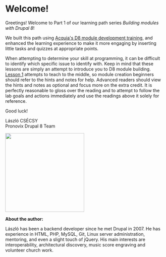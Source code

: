 # Welcome!

Greetings! Welcome to Part 1 of our learning path series *Building modules with Drupal 8*!

We built this path using [Acquia's D8 module development training](https://docs.acquia.com/articles/building-drupal-8-modules), and enhanced the learning experience to make it more engaging by inserting little tasks and quizzes at appropriate points.

When attempting to determine your skill at programming, it can be difficult to identify which specific issue to identify with. Keep in mind that these lessons are simply an attempt to introduce you to D8 module building. [Lesson 1](https://docs.acquia.com/articles/examples-module-symfony-controllers-and-menu) attempts to teach to the middle, so module creation beginners should refer to the hints and notes for help. Advanced readers should view the hints and notes as optional and focus more on the extra credit. It is perfectly reasonable to gloss over the reading and to attempt to follow the lab goals and actions immediately and use the readings above it solely for reference.

Good luck!

László CSÉCSY<br />
Pronovix Drupal 8 Team

<img src="http://pronovix.com/sites/default/files/boobaa_nagy.jpg" align="left" height="250px" width="250px">

<br clear="all">

**About the author:**

László has been a backend developer since he met Drupal in 2007. He has experience in HTML, PHP, MySQL, Git, Linux server administration, mentoring, and even a slight touch of jQuery. His main interests are interoperability, architectural discovery, music score engraving and volunteer church work.
